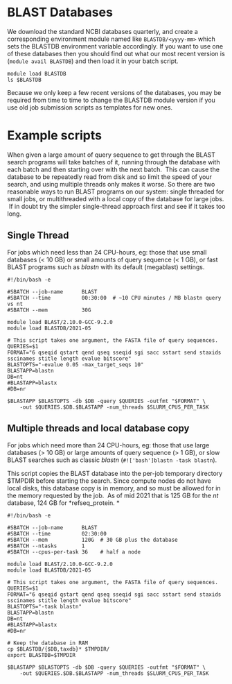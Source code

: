 <!-- The above lines, specifying the category, section and title, must be
present and always comprising the first three lines of the article. -->

 

# BLAST Databases

We download the standard NCBI databases quarterly, and create a
corresponding environment module named like `BLASTDB/<yyyy-mm>` which
sets the BLASTDB environment variable accordingly. If you want to use
one of these databases then you should find out what our most recent
version is (`module avail BLASTDB`) and then load it in your batch
script.

    module load BLASTDB
    ls $BLASTDB

Because we only keep a few recent versions of the databases, you may be
required from time to time to change the BLASTDB module version if you
use old job submission scripts as templates for new ones.

# Example scripts

When given a large amount of query sequence to get through the BLAST
search programs will take batches of it, running through the database
with each batch and then starting over with the next batch.  This can
cause the database to be repeatedly read from disk and so limit the
speed of your search, and using multiple threads only makes it worse. So
there are two reasonable ways to run BLAST programs on our system:
single threaded for small jobs, or multithreaded with a local copy of
the database for large jobs.  If in doubt try the simpler single-thread
approach first and see if it takes too long.

## Single Thread

For jobs which need less than 24 CPU-hours, eg: those that use small
databases (&lt; 10 GB) or small amounts of query sequence (&lt; 1 GB),
or fast BLAST programs such as *blastn* with its default (megablast)
settings.  

    #!/bin/bash -e

    #SBATCH --job-name      BLAST
    #SBATCH --time          00:30:00  # ~10 CPU minutes / MB blastn query vs nt
    #SBATCH --mem           30G

    module load BLAST/2.10.0-GCC-9.2.0
    module load BLASTDB/2021-05

    # This script takes one argument, the FASTA file of query sequences.
    QUERIES=$1
    FORMAT="6 qseqid qstart qend qseq sseqid sgi sacc sstart send staxids sscinames stitle length evalue bitscore"
    BLASTOPTS="-evalue 0.05 -max_target_seqs 10"
    BLASTAPP=blastn
    DB=nt
    #BLASTAPP=blastx
    #DB=nr

    $BLASTAPP $BLASTOPTS -db $DB -query $QUERIES -outfmt "$FORMAT" \
        -out $QUERIES.$DB.$BLASTAPP -num_threads $SLURM_CPUS_PER_TASK

## Multiple threads and local database copy

For jobs which need more than 24 CPU-hours, eg: those that use large
databases (&gt; 10 GB) or large amounts of query sequence (&gt; 1 GB),
or slow BLAST searches such as classic *blastn*
(`#!['bash']blastn -task blastn`).

This script copies the BLAST database into the per-job temporary
directory $TMPDIR before starting the search. Since compute nodes do not
have local disks, this database copy is in memory, and so must be
allowed for in the memory requested by the job.  As of mid 2021 that is
125 GB for the *nt* database, 124 GB for *refseq\_protein. *

    #!/bin/bash -e

    #SBATCH --job-name      BLAST
    #SBATCH --time          02:30:00
    #SBATCH --mem           120G  # 30 GB plus the database
    #SBATCH --ntasks        1
    #SBATCH --cpus-per-task 36    # half a node

    module load BLAST/2.10.0-GCC-9.2.0
    module load BLASTDB/2021-05

    # This script takes one argument, the FASTA file of query sequences.
    QUERIES=$1
    FORMAT="6 qseqid qstart qend qseq sseqid sgi sacc sstart send staxids sscinames stitle length evalue bitscore"
    BLASTOPTS="-task blastn"
    BLASTAPP=blastn
    DB=nt
    #BLASTAPP=blastx
    #DB=nr

    # Keep the database in RAM
    cp $BLASTDB/{$DB,taxdb}* $TMPDIR/ 
    export BLASTDB=$TMPDIR

    $BLASTAPP $BLASTOPTS -db $DB -query $QUERIES -outfmt "$FORMAT" \
        -out $QUERIES.$DB.$BLASTAPP -num_threads $SLURM_CPUS_PER_TASK

 
